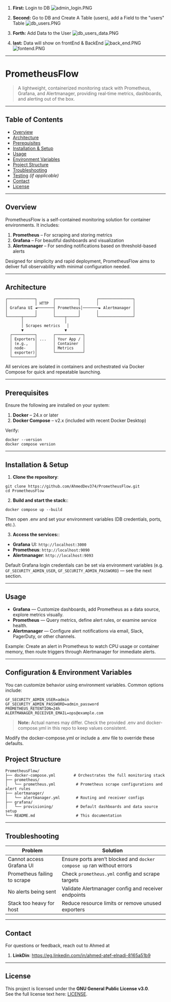 1. **First:** Login to DB
![admin_login.PNG](images/admin_login.PNG)

2. **Second:** Go to DB and Create A Table (users), add a  Field to the "users" Table
![db_users.PNG](images/db_users.PNG)

3. **Forth:** Add Data to the User
![db_users_data.PNG](images/db_users_data.PNG)

4. **last:** Data will show on frontEnd & BackEnd
![back_end.PNG](images/back_end.PNG)
![fontend.PNG](images/fontend.PNG)

---

# PrometheusFlow

> A lightweight, containerized monitoring stack with Prometheus, Grafana, and Alertmanager, providing real‑time metrics, dashboards, and alerting out of the box.

---

##  Table of Contents

- [Overview](#overview)  
- [Architecture](#architecture)  
- [Prerequisites](#prerequisites)  
- [Installation & Setup](#installation--setup)  
- [Usage](#usage)  
- [Environment Variables](#environment-variables)  
- [Project Structure](#project-structure)
- [Troubleshooting](#Troubleshooting)  
- [Testing](#testing) *(if applicable)*  
- [Contact](#contact)  
- [License](#license)

---

## Overview

PrometheusFlow is a self-contained monitoring solution for container environments. It includes:

1. **Prometheus** – For scraping and storing metrics
2. **Grafana** – For beautiful dashboards and visualization
3. **Alertmanager** – For sending notifications based on threshold-based alerts

Designed for simplicity and rapid deployment, PrometheusFlow aims to deliver full observability with minimal configuration needed.

---

## Architecture

```plaintext
┌────────────┐       ┌──────────┐       ┌───────────────┐
│            │ HTTP  │          │       │               │
│ Grafana UI ◄───────┤ Prometheus│───────► Alertmanager │
│            │       │          │       │               │
└──────┬─────┘       └────┬─────┘       └───────────────┘
       │                  │
       │ Scrapes metrics   │
       ▼                  ▼
  ┌──────────┐       ┌────────────┐
  │ Exporters│ ...   │ Your App / │
  │ (e.g.,   │       │ Container  │
  │ node-    │       │ Metrics    │
  │ exporter)│       └────────────┘
  └──────────┘
```
All services are isolated in containers and orchestrated via Docker Compose for quick and repeatable launching.

---

## Prerequisites

Ensure the following are installed on your system:

1. **Docker** – 24.x or later
2. **Docker Compose** – v2.x (included with recent Docker Desktop)

Verify:

```plaintext
docker --version
docker compose version
```

---

## Installation & Setup

1. **Clone the repository**:
```plaintext
git clone https://github.com/AhmedDev374/PrometheusFlow.git
cd PrometheusFlow
```

2. **Build and start the stack:**:
```plaintext
docker compose up --build
```
Then open .env and set your environment variables (DB credentials, ports, etc.).

3. **Access the services:**:

  - **Grafana** UI: ```http://localhost:3000```
  - **Prometheus**: ```http://localhost:9090```
  - **Alertmanager**: ```http://localhost:9093```

Default Grafana login credentials can be set via environment variables (e.g. ```GF_SECURITY_ADMIN_USER```, ```GF_SECURITY_ADMIN_PASSWORD```) — see the next section.

---

## Usage

- **Grafana** — Customize dashboards, add Prometheus as a data source, explore metrics visually.
- **Prometheus** — Query metrics, define alert rules, or examine service health.
- **Alertmanager** — Configure alert notifications via email, Slack, PagerDuty, or other channels.

Example: Create an alert in Prometheus to watch CPU usage or container memory, then route triggers through Alertmanager for immediate alerts.

---

## Configuration & Environment Variables

You can customize behavior using environment variables. Common options include:

```plaintext
GF_SECURITY_ADMIN_USER=admin
GF_SECURITY_ADMIN_PASSWORD=admin_password
PROMETHEUS_RETENTION=24h
ALERTMANAGER_RECEIVER_EMAIL=ops@example.com
```

> **Note:** Actual names may differ. Check the provided .env and docker-compose.yml in this repo to keep values consistent.

Modify the docker-compose.yml or include a .env file to override these defaults.

## Project Structure
```plaintext
PrometheusFlow/
├── docker-compose.yml        # Orchestrates the full monitoring stack
├── prometheus/
│   └── prometheus.yml         # Prometheus scrape configurations and alert rules
├── alertmanager/
│   └── alertmanager.yml       # Routing and receiver configs
├── grafana/
│   └── provisioning/          # Default dashboards and data source setup
└── README.md                  # This documentation
```
---

## Troubleshooting

| Problem                      | Solution                                                               |
| ---------------------------- | ---------------------------------------------------------------------- |
| Cannot access Grafana UI     | Ensure ports aren’t blocked and `docker compose up` ran without errors |
| Prometheus failing to scrape | Check `prometheus.yml` config and scrape targets                       |
| No alerts being sent         | Validate Alertmanager config and receiver endpoints                    |
| Stack too heavy for host     | Reduce resource limits or remove unused exporters                      |

---

## Contact

For questions or feedback, reach out to Ahmed at

1. **LinkDin**: https://eg.linkedin.com/in/ahmed-atef-elnadi-8165a51b9

---

## License

This project is licensed under the **GNU General Public License v3.0**.  
See the full license text here: [LICENSE](LICENSE).

